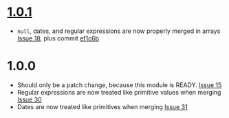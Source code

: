 # [1.0.1](https://github.com/KyleAMathews/deepmerge/releases/tag/v1.0.1)

- `null`, dates, and regular expressions are now properly merged in arrays [Issue 18](https://github.com/KyleAMathews/deepmerge/pull/18), plus commit [ef1c6b](https://github.com/KyleAMathews/deepmerge/commit/ef1c6bac8350ba12a24966f0bc7da02560827586)

# 1.0.0

- Should only be a patch change, because this module is READY. [Issue 15](https://github.com/KyleAMathews/deepmerge/issues/15)
- Regular expressions are now treated like primitive values when merging [Issue 30](https://github.com/KyleAMathews/deepmerge/pull/30)
- Dates are now treated like primitives when merging [Issue 31](https://github.com/KyleAMathews/deepmerge/issues/31)

